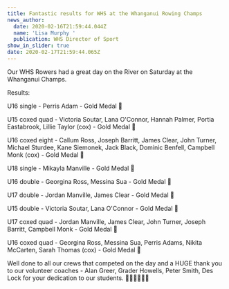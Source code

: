 ```yaml
---
title: Fantastic results for WHS at the Whanganui Rowing Champs
news_author:
  date: 2020-02-16T21:59:44.044Z
  name: 'Lisa Murphy '
  publication: WHS Director of Sport
show_in_slider: true
date: 2020-02-17T21:59:44.065Z
---
```

Our WHS Rowers had a great day on the River on Saturday at the Whanganui Champs.  

Results:  

U16 single - Perris Adam - Gold Medal 🥇

U15 coxed quad - Victoria Soutar, Lana O'Connor, Hannah Palmer, Portia Eastabrook, Lillie Taylor (cox) - Gold Medal 🥇

U16 coxed eight - Callum Ross, Joseph Barritt, James Clear, John Turner, Michael Sturdee, Kane Siemonek, Jack Black, Dominic Benfell, Campbell Monk (cox) - Gold Medal 🥇

U18 single - Mikayla Manville - Gold Medal 🥇

U16 double - Georgina Ross, Messina Sua - Gold Medal 🥇

U17 double - Jordan Manville, James Clear - Gold Medal 🥇

U15 double - Victoria Soutar, Lana O'Connor - Gold Medal 🥇

U17 coxed quad - Jordan Manville, James Clear, John Turner, Joseph Barritt, Campbell Monk - Gold Medal 🥇

U16 coxed quad - Georgina Ross, Messina Sua, Perris Adams, Nikita McCarten, Sarah Thomas (cox) - Gold Medal 🥇

Well done to all our crews that competed on the day and a HUGE thank you to our volunteer coaches - Alan Greer, Grader Howells, Peter Smith, Des Lock for your dedication to our students. 💚💛🚣‍♂️🚣‍♀️
